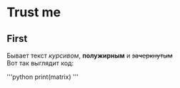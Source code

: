# Trust me

## First

Бывает текст _курсивом_, **полужирным** и ~~зачеркнутым~~  
Вот так выглядит код:

'''python
print(matrix)
'''